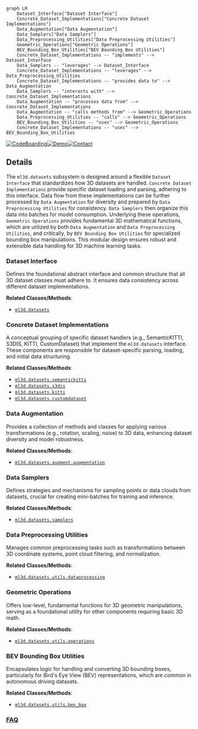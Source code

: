```mermaid
graph LR
    Dataset_Interface["Dataset Interface"]
    Concrete_Dataset_Implementations["Concrete Dataset Implementations"]
    Data_Augmentation["Data Augmentation"]
    Data_Samplers["Data Samplers"]
    Data_Preprocessing_Utilities["Data Preprocessing Utilities"]
    Geometric_Operations["Geometric Operations"]
    BEV_Bounding_Box_Utilities["BEV Bounding Box Utilities"]
    Concrete_Dataset_Implementations -- "implements" --> Dataset_Interface
    Data_Samplers -- "leverages" --> Dataset_Interface
    Concrete_Dataset_Implementations -- "leverages" --> Data_Preprocessing_Utilities
    Concrete_Dataset_Implementations -- "provides data to" --> Data_Augmentation
    Data_Samplers -- "interacts with" --> Concrete_Dataset_Implementations
    Data_Augmentation -- "processes data from" --> Concrete_Dataset_Implementations
    Data_Augmentation -- "calls methods from" --> Geometric_Operations
    Data_Preprocessing_Utilities -- "calls" --> Geometric_Operations
    BEV_Bounding_Box_Utilities -- "uses" --> Geometric_Operations
    Concrete_Dataset_Implementations -- "uses" --> BEV_Bounding_Box_Utilities
```

[![CodeBoarding](https://img.shields.io/badge/Generated%20by-CodeBoarding-9cf?style=flat-square)](https://github.com/CodeBoarding/GeneratedOnBoardings)[![Demo](https://img.shields.io/badge/Try%20our-Demo-blue?style=flat-square)](https://www.codeboarding.org/demo)[![Contact](https://img.shields.io/badge/Contact%20us%20-%20contact@codeboarding.org-lightgrey?style=flat-square)](mailto:contact@codeboarding.org)

## Details

The `ml3d.datasets` subsystem is designed around a flexible `Dataset Interface` that standardizes how 3D datasets are handled. `Concrete Dataset Implementations` provide specific dataset loading and parsing, adhering to this interface. Data flow from these implementations can be further processed by `Data Augmentation` for diversity and prepared by `Data Preprocessing Utilities` for consistency. `Data Samplers` then organize this data into batches for model consumption. Underlying these operations, `Geometric Operations` provides fundamental 3D mathematical functions, which are utilized by both `Data Augmentation` and `Data Preprocessing Utilities`, and critically, by `BEV Bounding Box Utilities` for specialized bounding box manipulations. This modular design ensures robust and extensible data handling for 3D machine learning tasks.

### Dataset Interface
Defines the foundational abstract interface and common structure that all 3D dataset classes must adhere to. It ensures data consistency across different dataset implementations.


**Related Classes/Methods**:

- <a href="https://github.com/isl-org/Open3D-ML/blob/main/ml3d/datasets" target="_blank" rel="noopener noreferrer">`ml3d.datasets`</a>


### Concrete Dataset Implementations
A conceptual grouping of specific dataset handlers (e.g., SemanticKITTI, S3DIS, KITTI, CustomDataset) that implement the `ml3d.datasets` interface. These components are responsible for dataset-specific parsing, loading, and initial data structuring.


**Related Classes/Methods**:

- <a href="https://github.com/isl-org/Open3D-ML/blob/main/ml3d/datasets/semantickitti.py" target="_blank" rel="noopener noreferrer">`ml3d.datasets.semantickitti`</a>
- <a href="https://github.com/isl-org/Open3D-ML/blob/main/ml3d/datasets/s3dis.py" target="_blank" rel="noopener noreferrer">`ml3d.datasets.s3dis`</a>
- <a href="https://github.com/isl-org/Open3D-ML/blob/main/ml3d/datasets/kitti.py" target="_blank" rel="noopener noreferrer">`ml3d.datasets.kitti`</a>
- <a href="https://github.com/isl-org/Open3D-ML/blob/main/ml3d/datasets/customdataset.py" target="_blank" rel="noopener noreferrer">`ml3d.datasets.customdataset`</a>


### Data Augmentation
Provides a collection of methods and classes for applying various transformations (e.g., rotation, scaling, noise) to 3D data, enhancing dataset diversity and model robustness.


**Related Classes/Methods**:

- <a href="https://github.com/isl-org/Open3D-ML/blob/main/ml3d/datasets/augment/augmentation.py" target="_blank" rel="noopener noreferrer">`ml3d.datasets.augment.augmentation`</a>


### Data Samplers
Defines strategies and mechanisms for sampling points or data clouds from datasets, crucial for creating mini-batches for training and inference.


**Related Classes/Methods**:

- <a href="https://github.com/isl-org/Open3D-ML/blob/main/ml3d/datasets/samplers" target="_blank" rel="noopener noreferrer">`ml3d.datasets.samplers`</a>


### Data Preprocessing Utilities
Manages common preprocessing tasks such as transformations between 3D coordinate systems, point cloud filtering, and normalization.


**Related Classes/Methods**:

- <a href="https://github.com/isl-org/Open3D-ML/blob/main/ml3d/datasets/utils/dataprocessing.py" target="_blank" rel="noopener noreferrer">`ml3d.datasets.utils.dataprocessing`</a>


### Geometric Operations
Offers low-level, fundamental functions for 3D geometric manipulations, serving as a foundational utility for other components requiring basic 3D math.


**Related Classes/Methods**:

- <a href="https://github.com/isl-org/Open3D-ML/blob/main/ml3d/datasets/utils/operations.py" target="_blank" rel="noopener noreferrer">`ml3d.datasets.utils.operations`</a>


### BEV Bounding Box Utilities
Encapsulates logic for handling and converting 3D bounding boxes, particularly for Bird's Eye View (BEV) representations, which are common in autonomous driving datasets.


**Related Classes/Methods**:

- <a href="https://github.com/isl-org/Open3D-ML/blob/main/ml3d/datasets/utils/bev_box.py" target="_blank" rel="noopener noreferrer">`ml3d.datasets.utils.bev_box`</a>




### [FAQ](https://github.com/CodeBoarding/GeneratedOnBoardings/tree/main?tab=readme-ov-file#faq)